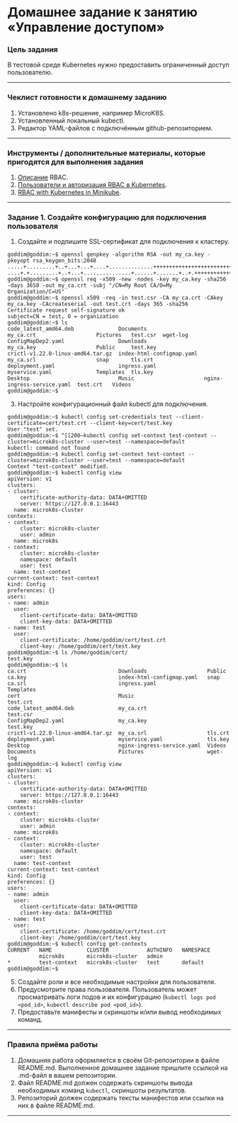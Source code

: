# Домашнее задание к занятию «Управление доступом»

### Цель задания

В тестовой среде Kubernetes нужно предоставить ограниченный доступ пользователю.

------

### Чеклист готовности к домашнему заданию

1. Установлено k8s-решение, например MicroK8S.
2. Установленный локальный kubectl.
3. Редактор YAML-файлов с подключённым github-репозиторием.

------

### Инструменты / дополнительные материалы, которые пригодятся для выполнения задания

1. [Описание](https://kubernetes.io/docs/reference/access-authn-authz/rbac/) RBAC.
2. [Пользователи и авторизация RBAC в Kubernetes](https://habr.com/ru/company/flant/blog/470503/).
3. [RBAC with Kubernetes in Minikube](https://medium.com/@HoussemDellai/rbac-with-kubernetes-in-minikube-4deed658ea7b).

------

### Задание 1. Создайте конфигурацию для подключения пользователя

1. Создайте и подпишите SSL-сертификат для подключения к кластеру.
```
goddim@goddim:~$ openssl genpkey -algorithm RSA -out my_ca.key -pkeyopt rsa_keygen_bits:2048
.....+.........+..+...+...+....+..............+++++++++++++++++++++++++++++++++++++++++++++++++++++++++++++++++*.......+.....+.+..+....+...........+.......+......+......+.....+...+......+.......+.....+...+....+..+.+.....+............+.+..+....+...+.....+++++++++++++++++++++++++++++++++++++++++++++++++++++++++++++++++*.........+......+....+.....+..................+.......+...+...+..+.+.................+....+........+...+++++++++++++++++++++++++++++++++++++++++++++++++++++++++++++++++
....+.+.........+..+...+...............+......+.......+..+.+++++++++++++++++++++++++++++++++++++++++++++++++++++++++++++++++*...+..+.........+.+...+..+....+...........+...+.........+++++++++++++++++++++++++++++++++++++++++++++++++++++++++++++++++*........+......+.......+...+.....+.......+...+......+........+......+.......+...+.....+....+.....+.............+..+.+......+...+...+.........+.........+..+...+......+.+..+..........+..+......+....+.........+......+...+.....+.+......+.....................+..+............+...............+.+........................+........+.+..+...+.+.....+...+.......+........+.+..+.......+.....+...+...+............+.......+......+...........+....+..+....+...+...+..+++++++++++++++++++++++++++++++++++++++++++++++++++++++++++++++++
goddim@goddim:~$ openssl req -x509 -new -nodes -key my_ca.key -sha256 -days 3650 -out my_ca.crt -subj "/CN=My Root CA/O=My Organization/C=US"
goddim@goddim:~$ openssl x509 -req -in test.csr -CA my_ca.crt -CAkey my_ca.key -CAcreateserial -out test.crt -days 365 -sha256
Certificate request self-signature ok
subject=CN = test, O = organization
goddim@goddim:~$ ls
code_latest_amd64.deb              Documents                  my_ca.crt                   Pictures   test.csr  wget-log
ConfigMapDep2.yaml                 Downloads                  my_ca.key                   Public     test.key
crictl-v1.22.0-linux-amd64.tar.gz  index-html-configmap.yaml  my_ca.srl                   snap       tls.crt
deployment.yaml                    ingress.yaml               myservice.yaml              Templates  tls.key
Desktop                            Music                      nginx-ingress-service.yaml  test.crt   Videos
goddim@goddim:~$ 
```
3. Настройте конфигурационный файл kubectl для подключения.
```
goddim@goddim:~$ kubectl config set-credentials test --client-certificate=cert/test.crt --client-key=cert/test.key
User "test" set.
goddim@goddim:~$ ^[[200~kubectl config set-context test-context --cluster=microk8s-cluster --user=test --namespace=default
kubectl: command not found
goddim@goddim:~$ kubectl config set-context test-context --cluster=microk8s-cluster --user=test --namespace=default
Context "test-context" modified.
goddim@goddim:~$ kubectl config view
apiVersion: v1
clusters:
- cluster:
    certificate-authority-data: DATA+OMITTED
    server: https://127.0.0.1:16443
  name: microk8s-cluster
contexts:
- context:
    cluster: microk8s-cluster
    user: admin
  name: microk8s
- context:
    cluster: microk8s-cluster
    namespace: default
    user: test
  name: test-context
current-context: test-context
kind: Config
preferences: {}
users:
- name: admin
  user:
    client-certificate-data: DATA+OMITTED
    client-key-data: DATA+OMITTED
- name: test
  user:
    client-certificate: /home/goddim/cert/test.crt
    client-key: /home/goddim/cert/test.key
goddim@goddim:~$ ls /home/goddim/cert/
test.key
goddim@goddim:~$ ls
ca.crt                             Downloads                   Public
ca.key                             index-html-configmap.yaml   snap
ca.srl                             ingress.yaml                Templates
cert                               Music                       test.crt
code_latest_amd64.deb              my_ca.crt                   test.csr
ConfigMapDep2.yaml                 my_ca.key                   test.key
crictl-v1.22.0-linux-amd64.tar.gz  my_ca.srl                   tls.crt
deployment.yaml                    myservice.yaml              tls.key
Desktop                            nginx-ingress-service.yaml  Videos
Documents                          Pictures                    wget-log
goddim@goddim:~$ kubectl config view
apiVersion: v1
clusters:
- cluster:
    certificate-authority-data: DATA+OMITTED
    server: https://127.0.0.1:16443
  name: microk8s-cluster
contexts:
- context:
    cluster: microk8s-cluster
    user: admin
  name: microk8s
- context:
    cluster: microk8s-cluster
    namespace: default
    user: test
  name: test-context
current-context: test-context
kind: Config
preferences: {}
users:
- name: admin
  user:
    client-certificate-data: DATA+OMITTED
    client-key-data: DATA+OMITTED
- name: test
  user:
    client-certificate: /home/goddim/cert/test.crt
    client-key: /home/goddim/cert/test.key
goddim@goddim:~$ kubectl config get-contexts
CURRENT   NAME           CLUSTER            AUTHINFO   NAMESPACE
          microk8s       microk8s-cluster   admin      
*         test-context   microk8s-cluster   test       default
goddim@goddim:~$ 
```

5. Создайте роли и все необходимые настройки для пользователя.
6. Предусмотрите права пользователя. Пользователь может просматривать логи подов и их конфигурацию (`kubectl logs pod <pod_id>`, `kubectl describe pod <pod_id>`).
7. Предоставьте манифесты и скриншоты и/или вывод необходимых команд.

------

### Правила приёма работы

1. Домашняя работа оформляется в своём Git-репозитории в файле README.md. Выполненное домашнее задание пришлите ссылкой на .md-файл в вашем репозитории.
2. Файл README.md должен содержать скриншоты вывода необходимых команд `kubectl`, скриншоты результатов.
3. Репозиторий должен содержать тексты манифестов или ссылки на них в файле README.md.

------


